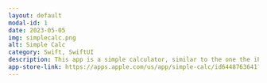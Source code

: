 ```yaml
---
layout: default
modal-id: 1
date: 2023-05-05
img: simplecalc.png
alt: Simple Calc
category: Swift, SwiftUI
description: This app is a simple calculator, similar to the one the iPhone has by default but it supports dark mode.
app-store-link: https://apps.apple.com/us/app/simple-calc/id6448763641?itsct=apps_box_badge&amp;itscg=30200
---
```

